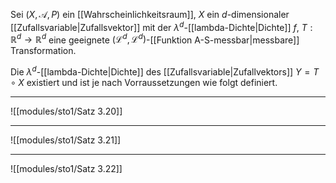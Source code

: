 Sei $(X, \mathcal{A}, P)$ ein [[Wahrscheinlichkeitsraum]], $X$ ein $d$-dimensionaler [[Zufallsvariable|Zufallsvektor]] mit der $\lambda^d$-[[lambda-Dichte|Dichte]] $f$, $T : \mathbb{R}^d \to \mathbb{R}^d$ eine geeignete $(\mathcal{L}^d, \mathcal{L}^d)$-[[Funktion A-S-messbar|messbare]] Transformation.

Die $\lambda^d$-[[lambda-Dichte|Dichte]] des [[Zufallsvariable|Zufallvektors]] $Y = T \circ X$ existiert und ist je nach Vorraussetzungen wie folgt definiert.

---

![[modules/sto1/Satz 3.20]]

---

![[modules/sto1/Satz 3.21]]

---

![[modules/sto1/Satz 3.22]]